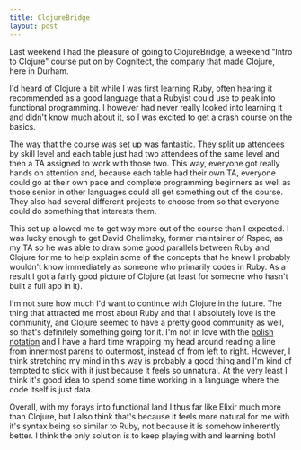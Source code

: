 ```yaml
---
title: ClojureBridge
layout: post
---
```

Last weekend I had the pleasure of going to ClojureBridge, a weekend "Intro to Clojure"
course put on by Cognitect, the company that made Clojure, here in Durham.

I'd heard of Clojure a bit while I was first learning Ruby, often hearing it
recommended as a good language that a Rubyist could use to peak into functional
programming. I however had never really looked into learning it and didn't know much about it,
so I was excited to get a crash course on the basics.

The way that the course was set up was fantastic. They split up attendees by skill
level and each table just had two attendees of the same level and then a TA assigned
to work with those two. This way, everyone got really hands on attention and, because each
table had their own TA, everyone could go at their own pace and complete programming beginners
as well as those senior in other languages could all get something out of the course. They also
had several different projects to choose from so that everyone could do something that
interests them.

This set up allowed me to get way more out of the course than I expected.
I was lucky enough to get David Chelimsky, former maintainer of Rspec, as my TA so
he was able to draw some good parallels between Ruby and Clojure for me to help explain some of the
concepts that he knew I probably wouldn't know immediately as someone who primarily codes in Ruby.
As a result I got a fairly good picture of Clojure (at least for someone who hasn't built a full app in it).

I'm not sure how much I'd want to continue with Clojure in the future. The thing that attracted
me most about Ruby and that I absolutely love is the community, and Clojure seemed to have a pretty
good community as well, so that's definitely something going for it. I'm not in love with the
[polish notation](https://en.wikipedia.org/wiki/Polish_notation) and I have a hard time
wrapping my head around reading a line from innermost parens to outermost, instead of from
left to right. However, I think stretching my mind in this way is probably a good thing
and I'm kind of tempted to stick with it just because it feels so unnatural. At the very
least I think it's good idea to spend some time working in a language where the code itself is
just data.

Overall, with my forays into functional land I thus far like Elixir much more than Clojure,
but I also think that's because it feels more natural for me with it's syntax being so similar to Ruby,
not because it is somehow inherently better. I think the only solution is to keep playing with
and learning both!
